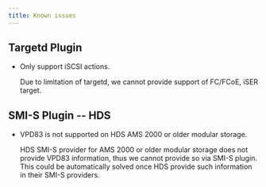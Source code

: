 ```yaml
---
title: Known issues
---
```


## Targetd Plugin
* Only support iSCSI actions.

    Due to limitation of targetd, we cannot provide support of FC/FCoE,
    iSER target.

## SMI-S Plugin -- HDS

 * VPD83 is not supported on HDS AMS 2000 or older modular storage.

    HDS SMI-S provider for AMS 2000 or older modular storage does not provide
    VPD83 information, thus we cannot provide so via SMI-S plugin.
    This could be automatically solved once HDS provide such information in
    their SMI-S providers.
